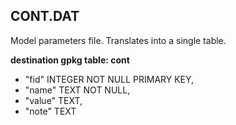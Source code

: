 
<a name="cont"></a>
## CONT.DAT 

Model parameters file. Translates into a single table.

**destination gpkg table: cont**

- "fid" INTEGER NOT NULL PRIMARY KEY, 
- "name" TEXT NOT NULL, 
- "value" TEXT, 
- "note" TEXT

